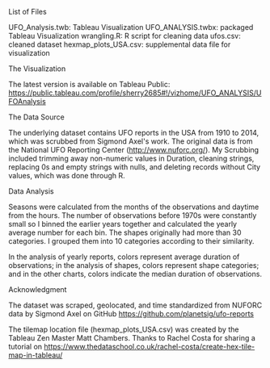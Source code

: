 List of Files

UFO_Analysis.twb: Tableau Visualization
UFO_ANALYSIS.twbx: packaged Tableau Visualization
wrangling.R: R script for cleaning data
ufos.csv: cleaned dataset
hexmap_plots_USA.csv: supplemental data file for visualization


The Visualization

The latest version is available on Tableau Public: https://public.tableau.com/profile/sherry2685#!/vizhome/UFO_ANALYSIS/UFOAnalysis


The Data Source

The underlying dataset contains UFO reports in the USA from 1910 to 2014, which was scrubbed from Sigmond Axel's work. The original data is from the National UFO Reporting Center (http://www.nuforc.org/). My Scrubbing included trimming away non-numeric values in Duration, cleaning strings, replacing 0s and empty strings with nulls, and deleting records without City values, which was done through R.


Data Analysis

Seasons were calculated from the months of the observations and daytime from the hours. The number of observations before 1970s were constantly small so I binned the earlier years together and calculated the yearly average number for each bin. The shapes originally had more than 30 categories. I grouped them into 10 categories according to their similarity.

In the analysis of yearly reports, colors represent average duration of observations; in the analysis of shapes, colors represent shape categories; and in the other charts, colors indicate the median duration of observations.


Acknowledgment

The dataset was scraped, geolocated, and time standardized from NUFORC data by Sigmond Axel on GitHub https://github.com/planetsig/ufo-reports

The tilemap location file (hexmap_plots_USA.csv) was created by the Tableau Zen Master Matt Chambers. Thanks to  Rachel Costa for sharing a tutorial on https://www.thedataschool.co.uk/rachel-costa/create-hex-tile-map-in-tableau/
